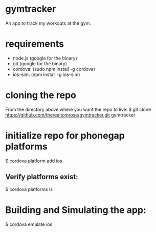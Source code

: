 gymtracker
==========

An app to track my workouts at the gym.


requirements
============

* node.js (google for the binary)
* git (google for the binary)
* cordova: (sudo npm install -g cordova)
* ios-sim: (npm install -g ios-sim)


cloning the repo
================

From the directory above where you want the repo to live:
$ git clone https://github.com/therealtomrose/gymtracker.git gymtracker


initialize repo for phonegap platforms
======================================

$ cordova platform add ios

Verify platforms exist:
-----------------------

$ cordova platforms ls


Building and Simulating the app:
================================

$ cordova emulate ios
